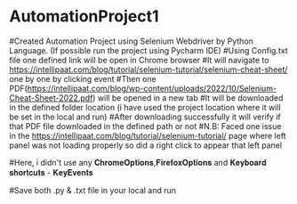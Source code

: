 # AutomationProject1
#Created Automation Project using Selenium Webdriver by Python Language. (If possible run the project using Pycharm IDE)
#Using Config.txt file one defined link will be open in Chrome browser
#It will navigate to https://intellipaat.com/blog/tutorial/selenium-tutorial/selenium-cheat-sheet/ one by one by clicking event
#Then one PDF(https://intellipaat.com/blog/wp-content/uploads/2022/10/Selenium-Cheat-Sheet-2022.pdf) will be opened in a new tab
#It will be downloaded in the defined folder location (i have used the project location where it will be set in the local and run)
#After downloading successfully it will verify if that PDF file downloaded in the defined path or not
#N.B: Faced one issue in the https://intellipaat.com/blog/tutorial/selenium-tutorial/ page where left panel was not loading properly so did a right click to appear that left panel

#Here, i didn't use any 𝐂𝐡𝐫𝐨𝐦𝐞𝐎𝐩𝐭𝐢𝐨𝐧𝐬,𝐅𝐢𝐫𝐞𝐟𝐨𝐱𝐎𝐩𝐭𝐢𝐨𝐧𝐬 and 𝐊𝐞𝐲𝐛𝐨𝐚𝐫𝐝 𝐬𝐡𝐨𝐫𝐭𝐜𝐮𝐭𝐬 - 𝐊𝐞𝐲𝐄𝐯𝐞𝐧𝐭𝐬

#Save both .py & .txt file in your local and run
